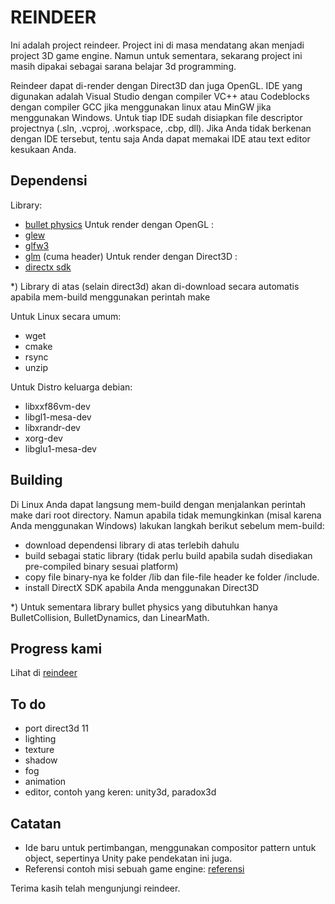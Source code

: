 REINDEER
======

Ini adalah project reindeer. Project ini di masa mendatang akan menjadi project 3D game engine. Namun untuk sementara, sekarang project ini masih dipakai sebagai sarana belajar 3d programming.

Reindeer dapat di-render dengan Direct3D dan juga OpenGL. IDE yang digunakan adalah Visual Studio dengan compiler VC++ atau Codeblocks dengan compiler GCC jika menggunakan linux atau MinGW jika menggunakan Windows. Untuk tiap IDE sudah disiapkan file descriptor projectnya (.sln, .vcproj, .workspace, .cbp, dll). Jika Anda tidak berkenan dengan IDE tersebut, tentu saja Anda dapat memakai IDE atau text editor kesukaan Anda.

Dependensi
--------

Library:
- [bullet physics](http://bulletphysics.org/)
Untuk render dengan OpenGL :
- [glew](http://glew.sourceforge.net/)
- [glfw3](http://www.glfw.org/)
- [glm](http://glm.g-truc.net/0.9.5/index.html) (cuma header)
Untuk render dengan Direct3D :
- [directx sdk](http://www.microsoft.com/en-us/download/details.aspx?id=8109)

*) Library di atas (selain direct3d) akan di-download secara automatis apabila mem-build menggunakan perintah make

Untuk Linux secara umum:
- wget
- cmake
- rsync
- unzip

Untuk Distro keluarga debian:
- libxxf86vm-dev
- libgl1-mesa-dev
- libxrandr-dev
- xorg-dev
- libglu1-mesa-dev

Building
-------

Di Linux Anda dapat langsung mem-build dengan menjalankan perintah make dari root directory. Namun apabila tidak memungkinkan (misal karena Anda menggunakan Windows) lakukan langkah berikut sebelum mem-build:
- download dependensi library di atas terlebih dahulu 
- build sebagai static library (tidak perlu build apabila sudah disediakan pre-compiled binary sesuai platform)
- copy file binary-nya ke folder /lib dan file-file header ke folder /include.
- install DirectX SDK apabila Anda menggunakan Direct3D

*) Untuk sementara library bullet physics yang dibutuhkan hanya BulletCollision, BulletDynamics, dan LinearMath.

Progress kami
--------
Lihat di [reindeer](https://www.youtube.com/watch?v=ELnp_dx780g)


To do
------
- port direct3d 11
- lighting
- texture
- shadow
- fog
- animation
- editor, contoh yang keren: unity3d, paradox3d

Catatan
------
- Ide baru untuk pertimbangan, menggunakan compositor pattern untuk object, sepertinya Unity pake pendekatan ini juga.
- Referensi contoh misi sebuah game engine: [referensi](https://github.com/turbulenz/turbulenz_engine#what-are-the-design-goals-of-the-turbulenz-engine)


Terima kasih telah mengunjungi reindeer.
